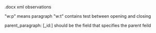 .docx xml observations

"w:p" means paragraph
"w:t" contains test between opening and closing

parent_paragraph: [_id:] should be the field that specifies the parent feild